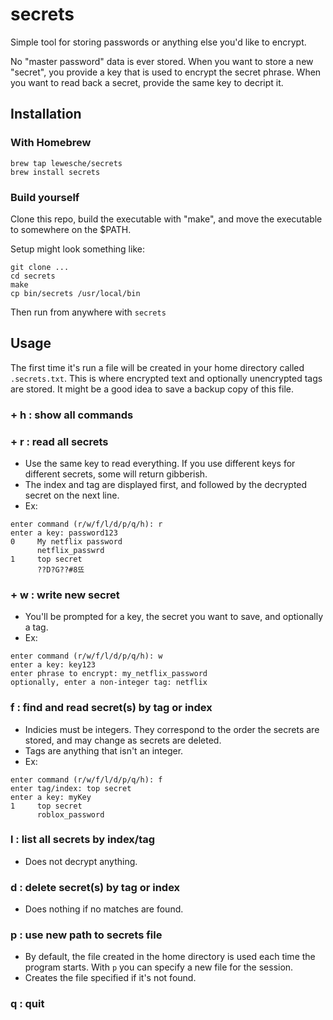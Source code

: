 # secrets
Simple tool for storing passwords or anything else you'd like to encrypt. 

No "master password" data is ever stored. When you want to store a new "secret", you provide a key that is used to encrypt the secret phrase. When you want to read back a secret, provide the same key to decript it. 

## Installation

### With Homebrew
```
brew tap lewesche/secrets
brew install secrets
```

### Build yourself
Clone this repo, build the executable with "make", and move the executable to somewhere on the $PATH. 

Setup might look something like:
```
git clone ...
cd secrets
make
cp bin/secrets /usr/local/bin
```
Then run from anywhere with `secrets`

## Usage
The first time it's run a file will be created in your home directory called `.secrets.txt`. This is where encrypted text and optionally unencrypted tags are stored. It might be a good idea to save a backup copy of this file. 

### + h : show all commands
### + r : read all secrets
- Use the same key to read everything. If you use different keys for different secrets, some will return gibberish. 
- The index and tag are displayed first, and followed by the decrypted secret on the next line. 
- Ex:
```
enter command (r/w/f/l/d/p/q/h): r
enter a key: password123
0     My netflix password
      netflix_passwrd
1     top secret
      ??D?G??#8뚀
```

### + w : write new secret
- You'll be prompted for a key, the secret you want to save, and optionally a tag. 
- Ex:
```
enter command (r/w/f/l/d/p/q/h): w 
enter a key: key123 
enter phrase to encrypt: my_netflix_password
optionally, enter a non-integer tag: netflix
```
### f : find and read secret(s) by tag or index
- Indicies must be integers. They correspond to the order the secrets are stored, and may change as secrets are deleted. 
- Tags are anything that isn't an integer. 
- Ex:
```
enter command (r/w/f/l/d/p/q/h): f 
enter tag/index: top secret
enter a key: myKey
1     top secret
      roblox_password
```
###   l : list all secrets by index/tag
- Does not decrypt anything.
###   d : delete secret(s) by tag or index
- Does nothing if no matches are found.
###   p : use new path to secrets file
- By default, the file created in the home directory is used each time the program starts. With `p` you can specify a new file for the session.
- Creates the file specified if it's not found.
###   q : quit
